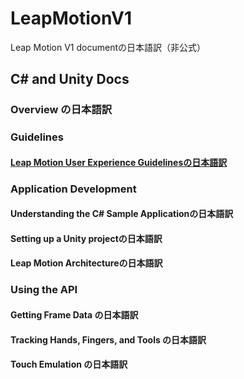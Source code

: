 LeapMotionV1
============

Leap Motion V1 documentの日本語訳（非公式）

## C# and Unity Docs
### Overview の日本語訳
### Guidelines
#### [Leap Motion User Experience Guidelinesの日本語訳](https://developer.leapmotion.com/documentation/GetStarted/Leap_UX_Guidelines.html )
### Application Development
#### Understanding the C# Sample Applicationの日本語訳
#### Setting up a Unity projectの日本語訳
#### Leap Motion Architectureの日本語訳
### Using the API
#### Getting Frame Data の日本語訳
#### Tracking Hands, Fingers, and Tools の日本語訳
#### Touch Emulation の日本語訳

